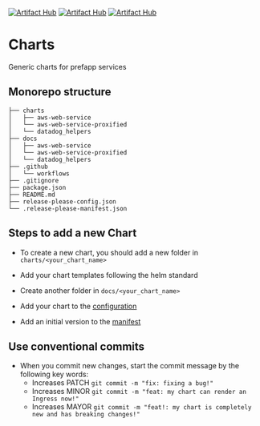 [![Artifact Hub](https://img.shields.io/endpoint?url=https://artifacthub.io/badge/repository/aws-web-service)](https://artifacthub.io/packages/search?repo=aws-web-service)
[![Artifact Hub](https://img.shields.io/endpoint?url=https://artifacthub.io/badge/repository/aws-web-service-proxified)](https://artifacthub.io/packages/search?repo=aws-web-service-proxified)
[![Artifact Hub](https://img.shields.io/endpoint?url=https://artifacthub.io/badge/repository/datadog-helpers)](https://artifacthub.io/packages/search?repo=datadog-helpers)

# Charts
Generic charts for prefapp services

## Monorepo structure
```shell
├── charts
│   ├── aws-web-service
│   └── aws-web-service-proxified
│   └── datadog_helpers
├── docs
│   ├── aws-web-service
│   └── aws-web-service-proxified
│   └── datadog_helpers
├── .github
│   └── workflows
├── .gitignore
├── package.json
├── README.md
├── release-please-config.json
└── .release-please-manifest.json
```

## Steps to add a new Chart

- To create a new chart, you should add a new folder in ```charts/<your_chart_name>```

- Add your chart templates following the helm standard

- Create another folder in ```docs/<your_chart_name>```

- Add your chart to the [configuration](https://github.com/prefapp/charts/blob/master/release-please-config.json)

- Add an initial version to the [manifest](https://github.com/prefapp/charts/blob/master/.release-please-manifest.json)

## Use conventional commits

- When you commit new changes, start the commit message by the following key words:
  - Increases PATCH ```git commit -m "fix: fixing a bug!"```
  - Increases MINOR ```git commit -m "feat: my chart can render an Ingress now!"```
  - Increases MAYOR ```git commit -m "feat!: my chart is completely new and has breaking changes!"```
